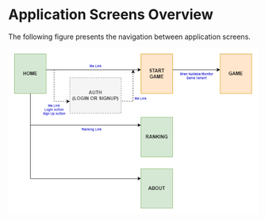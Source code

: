 # Application Screens Overview

The following figure presents the navigation between application screens.

![Overview](./imgs/overview.png)